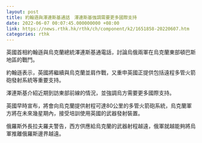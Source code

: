 ```yaml
---
layout: post
title: 約翰遜與澤連斯基通話　澤連斯基強調需要更多國際支持
date: 2022-06-07 00:07:45.000000000 +08:00
link: https://news.rthk.hk/rthk/ch/component/k2/1651858-20220607.htm
categories: rthk
---
```


英國首相約翰遜與烏克蘭總統澤連斯基通電話，討論烏俄兩軍在烏克蘭東部頓巴斯地區的戰鬥。

約翰遜表示，英國將繼續與烏克蘭並肩作戰，又重申英國正提供包括遠程多管火箭砲發射系統等重要支持。

澤連斯基介紹近期到訪東部前線的情況，並強調烏方需要更多國際支持。

英國早時宣布，將會向烏克蘭提供射程可達80公里的多管火箭砲系統，烏克蘭軍方將在未來幾星期內，接受培訓使用英國的武器發射裝置。

俄羅斯外長拉夫羅夫警告，西方供應給烏克蘭的武器射程越遠，俄軍就越能夠將烏軍推離俄羅斯邊界越遠。
